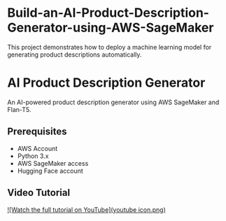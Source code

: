 # Build-an-AI-Product-Description-Generator-using-AWS-SageMaker
This project demonstrates how to deploy a machine learning model for generating product descriptions automatically.

# AI Product Description Generator

An AI-powered product description generator using AWS SageMaker and Flan-T5.

## Prerequisites
- AWS Account
- Python 3.x
- AWS SageMaker access
- Hugging Face account

## Video Tutorial
[![Watch the full tutorial on YouTube](youtube icon.png)]([https://www.youtube.com/channel/UC33mDatJHw2S2FlLPJP7tHg])
